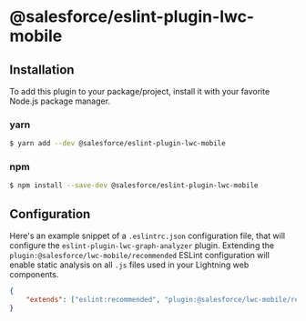 # @salesforce/eslint-plugin-lwc-mobile

## Installation

To add this plugin to your package/project, install it with your favorite Node.js package manager.

### yarn

```sh
$ yarn add --dev @salesforce/eslint-plugin-lwc-mobile
```

### npm

```sh
$ npm install --save-dev @salesforce/eslint-plugin-lwc-mobile
```

## Configuration

Here's an example snippet of a `.eslintrc.json` configuration file, that will configure the `eslint-plugin-lwc-graph-analyzer` plugin. Extending the `plugin:@salesforce/lwc-mobile/recommended` ESLint configuration will enable static analysis on all `.js` files used in your Lightning web components.

```json
{
    "extends": ["eslint:recommended", "plugin:@salesforce/lwc-mobile/recommended"]
}
```
